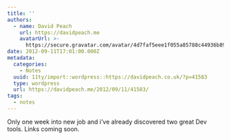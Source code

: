 ```yaml
---
title: ''
authors:
  - name: David Peach
    url: https://davidpeach.me
    avatarUrl: >-
      https://secure.gravatar.com/avatar/4d7faf5eee1f055a85788c44936b8995eaab6dfb004e7854ec747ccb272e91ee?s=96&d=mm&r=g
date: 2012-09-11T17:01:00.000Z
metadata:
  categories:
    - Notes
  uuid: 11ty/import::wordpress::https://davidpeach.co.uk/?p=41583
  type: wordpress
  url: https://davidpeach.me/2012/09/11/41583/
tags:
  - notes
---
```

Only one week into new job and i’ve already discovered two great Dev tools. Links coming soon.